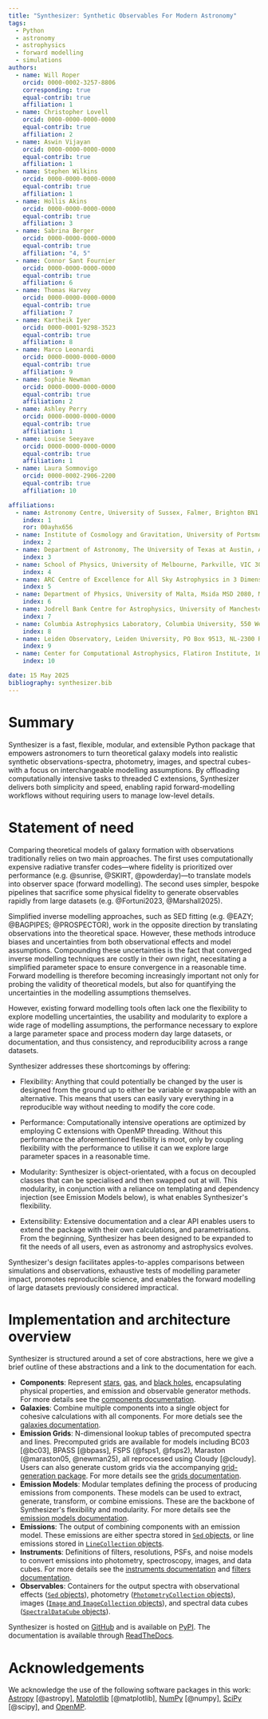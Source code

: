 ```yaml
---
title: "Synthesizer: Synthetic Observables For Modern Astronomy"
tags:
  - Python
  - astronomy
  - astrophysics
  - forward modelling
  - simulations
authors:
  - name: Will Roper
    orcid: 0000-0002-3257-8806
    corresponding: true
    equal-contrib: true
    affiliation: 1
  - name: Christopher Lovell
    orcid: 0000-0000-0000-0000
    equal-contrib: true
    affiliation: 2
  - name: Aswin Vijayan
    orcid: 0000-0000-0000-0000
    equal-contrib: true
    affiliation: 1
  - name: Stephen Wilkins
    orcid: 0000-0000-0000-0000
    equal-contrib: true
    affiliation: 1
  - name: Hollis Akins
    orcid: 0000-0000-0000-0000
    equal-contrib: true
    affiliation: 3
  - name: Sabrina Berger
    orcid: 0000-0000-0000-0000
    equal-contrib: true
    affiliation: "4, 5"
  - name: Connor Sant Fournier
    orcid: 0000-0000-0000-0000
    equal-contrib: true
    affiliation: 6
  - name: Thomas Harvey
    orcid: 0000-0000-0000-0000
    equal-contrib: true
    affiliation: 7
  - name: Kartheik Iyer
    orcid: 0000-0001-9298-3523
    equal-contrib: true
    affiliation: 8
  - name: Marco Leonardi
    orcid: 0000-0000-0000-0000
    equal-contrib: true
    affiliation: 9
  - name: Sophie Newman
    orcid: 0000-0000-0000-0000
    equal-contrib: true
    affiliation: 2
  - name: Ashley Perry
    orcid: 0000-0000-0000-0000
    equal-contrib: true
    affiliation: 1
  - name: Louise Seeyave
    orcid: 0000-0000-0000-0000
    equal-contrib: true
    affiliation: 1
  - name: Laura Sommovigo
    orcid: 0000-0002-2906-2200
    equal-contrib: true
    affiliation: 10

affiliations:
  - name: Astronomy Centre, University of Sussex, Falmer, Brighton BN1 9QH, UK
    index: 1
    ror: 00ayhx656
  - name: Institute of Cosmology and Gravitation, University of Portsmouth, Burnaby Road, Portsmouth, PO1 3FX, UK
    index: 2
  - name: Department of Astronomy, The University of Texas at Austin, Austin, TX 78712, USA
    index: 3
  - name: School of Physics, University of Melbourne, Parkville, VIC 3010, Australia
    index: 4
  - name: ARC Centre of Excellence for All Sky Astrophysics in 3 Dimensions (ASTRO 3D). Australia
    index: 5
  - name: Department of Physics, University of Malta, Msida MSD 2080, Malta
    index: 6
  - name: Jodrell Bank Centre for Astrophysics, University of Manchester, Oxford Road, Manchester M13 9PL, UK
    index: 7
  - name: Columbia Astrophysics Laboratory, Columbia University, 550 West 120th Street, New York, NY 10027, USA
    index: 8
  - name: Leiden Observatory, Leiden University, PO Box 9513, NL-2300 RA Leiden, The Netherlands
    index: 9
  - name: Center for Computational Astrophysics, Flatiron Institute, 162 5th Ave, New York, NY 10010, USA
    index: 10

date: 15 May 2025
bibliography: synthesizer.bib
---
```


# Summary

Synthesizer is a fast, flexible, modular, and extensible Python package that empowers astronomers to turn theoretical galaxy models into realistic synthetic observations-spectra, photometry, images, and spectral cubes-with a focus on interchangeable modelling assumptions. By offloading computationally intensive tasks to threaded C extensions, Synthesizer delivers both simplicity and speed, enabling rapid forward-modelling workflows without requiring users to manage low-level details.

# Statement of need

Comparing theoretical models of galaxy formation with observations traditionally relies on two main approaches. The first uses computationally expensive radiative transfer codes—where fidelity is prioritized over performance (e.g. @sunrise, @SKIRT, @powderday)—to translate models into observer space (forward modelling). The second uses simpler, bespoke pipelines that sacrifice some physical fidelity to generate observables rapidly from large datasets (e.g. @Fortuni2023, @Marshall2025).

Simplified inverse modelling approaches, such as SED fitting (e.g. @EAZY; @BAGPIPES; @PROSPECTOR), work in the opposite direction by translating observations into the theoretical space. However, these methods introduce biases and uncertainties from both observational effects and model assumptions. Compounding these uncertainties is the fact that converged inverse modelling techniques are costly in their own right, necesitating a simplified parameter space to ensure convergence in a reasonable time. Forward modelling is therefore becoming increasingly important not only for probing the validity of theoretical models, but also for quantifying the uncertainties in the modelling assumptions themselves.

However, existing forward modelling tools often lack one the flexibility to explore modelling uncertainties, the usability and modularity to explore a wide rage of modelling assumptions, the performance necessary to explore a large parameter space and process modern day large datasets, or documentation, and thus consistency, and reproducibility across a range datasets.

Synthesizer addresses these shortcomings by offering:

- Flexibility: Anything that could potentially be changed by the user is designed from the ground up to either be variable or swappable with an alternative. This means that users can easily vary everything in a reproducible way without needing to modify the core code.

- Performance: Computationally intensive operations are optimized by employing C extensions with OpenMP threading. Without this performance the aforementioned flexbility is moot, only by coupling flexibility with the performance to utilise it can we explore large parameter spaces in a reasonable time.

- Modularity: Synthesizer is object-orientated, with a focus on decoupled classes that can be specialised and then swapped out at will. This modularity, in conjunction with a reliance on templating and dependency injection (see Emission Models below), is what enables Synthesizer's flexibility.

- Extensibility: Extensive documentation and a clear API enables users to extend the package with their own calculations, and parametrisations. From the beginning, Synthesizer has been designed to be expanded to fit the needs of all users, even as astronomy and astrophysics evolves.

Synthesizer's design facilitates apples-to-apples comparisons between simulations and observations, exhaustive tests of modelling parameter impact, promotes reproducible science, and enables the forward modelling of large datasets previously considered impractical.

# Implementation and architecture overview

Synthesizer is structured around a set of core abstractions, here we give a brief outline of these abstractions and a link to the documentation for each.

- **Components**: Represent [stars](https://synthesizer-project.github.io/synthesizer/components/stars.html), [gas](https://synthesizer-project.github.io/synthesizer/components/gas.html), and [black holes](https://synthesizer-project.github.io/synthesizer/components/blackholes.html), encapsulating physical properties, and emission and observable generator methods. For more details see the [components documentation](https://synthesizer-project.github.io/synthesizer/components/components.html).
- **Galaxies**: Combine multiple components into a single object for cohesive calculations with all components. For more detials see the [galaxies documentation](https://synthesizer-project.github.io/synthesizer/galaxy/galaxy.html).
- **Emission Grids**: N-dimensional lookup tables of precomputed spectra and lines. Precomputed grids are available for models including BC03 [@bc03], BPASS [@bpass], FSPS (@fsps1, @fsps2), Maraston (@maraston05, @newman25), all reprocessed using Cloudy [@cloudy]. Users can also generate custom grids via the accompanying [grid-generation package](https://github.com/synthesizer-project/grid-generation). For more details see the [grids documentation](https://synthesizer-project.github.io/synthesizer/grids/grids.html).
- **Emission Models**: Modular templates defining the process of producing emissions from components. These models can be used to extract, generate, transform, or combine emissions. These are the backbone of Synthesizer's flexibility and modularity. For more details see the [emission models documentation](https://synthesizer-project.github.io/synthesizer/emission_models/emission_models.html).
- **Emissions**: The output of combining components with an emission model. These emissions are either spectra stored in [`Sed` objects](https://synthesizer-project.github.io/synthesizer/sed/sed.html), or line emissions stored in [`LineCollection` objects](https://synthesizer-project.github.io/synthesizer/lines/lines.html).
- **Instruments**: Definitions of filters, resolutions, PSFs, and noise models to convert emissions into photometry, spectroscopy, images, and data cubes. For more details see the [instruments documentation](https://synthesizer-project.github.io/synthesizer/instrumentation/instrument_example.html) and [filters documentation](https://synthesizer-project.github.io/synthesizer/filters/filters.html).
- **Observables**: Containers for the output spectra with observational effects ([`Sed` objects](https://synthesizer-project.github.io/synthesizer/sed/sed.html)), photometry ([`PhotometryCollection` objects](https://synthesizer-project.github.io/synthesizer/photometry/photometry.html)), images ([`Image` and `ImageCollection` objects](https://synthesizer-project.github.io/synthesizer/imaging/imaging.html)), and spectral data cubes ([`SpectralDataCube` objects](https://synthesizer-project.github.io/synthesizer/imaging/imaging.html)).

Synthesizer is hosted on [GitHub](https://github.com/synthesizer-project/synthesizer) and is available on [PyPI](https://pypi.org/project/cosmos-synthesizer/). The documentation is available through [ReadTheDocs](https://synthesizer-project.github.io/synthesizer/).

# Acknowledgements

We acknowledge the use of the following software packages in this work: [Astropy](https://www.astropy.org/) [@astropy], [Matplotlib](https://matplotlib.org/) [@matplotlib], [NumPy](https://numpy.org/) [@numpy], [SciPy](https://www.scipy.org/) [@scipy], and [OpenMP](https://www.openmp.org/).
